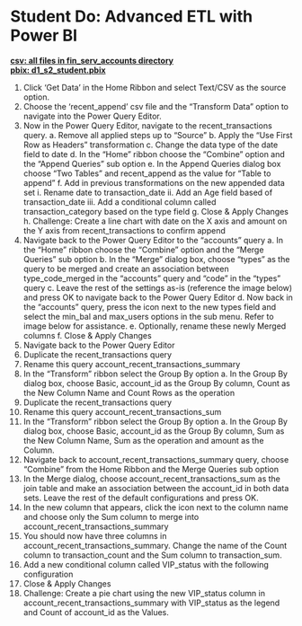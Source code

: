 # Student Do: Advanced ETL with Power BI

[**csv: all files in fin_serv_accounts directory**](https://github.com/dave-melillo/advanced_powerbi/tree/main/data/fin_serv_accounts)<br>
[**pbix: d1_s2_student.pbix**](https://github.com/dave-melillo/advanced_powerbi/blob/main/pbix_files/d1_s3_student.pbix
)


1. Click ‘Get Data’ in the Home Ribbon and select Text/CSV as the source option. </br>
2. Choose the ‘recent_append’ csv file and the “Transform Data” option to navigate into the Power Query Editor. 
3. Now in the Power Query Editor, navigate to the recent_transactions query. 
    a. Remove all applied steps up to “Source”
    b. Apply the “Use First Row as Headers” transformation
    c. Change the data type of the date field to date
    d. In the “Home” ribbon choose the “Combine” option and the “Append Queries” sub option
    e. In the Append Queries dialog box choose “Two Tables” and recent_append as the value for “Table to append”
    f. Add in previous transformations on the new appended data set 
        i. Rename date to transaction_date
       ii. Add an Age field based of transaction_date
       iii. Add a conditional column called transaction_category based on the type field
    g. Close & Apply Changes
    h. Challenge: Create a line chart with date on the X axis and amount on the Y axis from recent_transactions to confirm append
4. Navigate back to the Power Query Editor to the “accounts” query
    a. In the “Home” ribbon choose the “Combine” option and the “Merge Queries” sub option
    b. In the “Merge” dialog box, choose “types” as the query to be merged and create an association between type_code_merged in the “accounts” query and “code” in the “types” query 
    c. Leave the rest of the settings as-is (reference the image below) and press OK to navigate back to the Power Query Editor
    d. Now back in the “accounts” query, press the icon next to the new types field and select the min_bal and max_users options in the sub menu. Refer to image below for assistance. 
    e. Optionally, rename these newly Merged columns
    f. Close & Apply Changes
5. Navigate back to the Power Query Editor
6. Duplicate the recent_transactions query
7. Rename this query account_recent_transactions_summary
8. In the “Transform” ribbon select the Group By option
    a. In the Group By dialog box, choose Basic, account_id as the Group By column, Count as the New Column Name and Count Rows as the operation
9. Duplicate the recent_transactions query
10. Rename this query account_recent_transactions_sum
11. In the “Transform” ribbon select the Group By option
    a. In the Group By dialog box, choose Basic, account_id as the Group By column, Sum as the New Column Name, Sum as the operation and amount as the Column.
12. Navigate back to account_recent_transactions_summary query, choose “Combine” from the Home Ribbon and the Merge Queries sub option
13. In the Merge dialog, choose account_recent_transactions_sum as the join table and make an association between the account_id in both data sets. Leave the rest of the default configurations and press OK. 
14. In the new column that appears, click the icon next to the column name and choose only the Sum column to merge into account_recent_transactions_summary
15. You should now have three columns in account_recent_transactions_summary. Change the name of the Count column to transaction_count and the Sum column to transaction_sum. 
16. Add a new conditional column called VIP_status with the following configuration
17. Close & Apply Changes
18. Challenge: Create a pie chart using the new VIP_status column in account_recent_transactions_summary with VIP_status as the legend and Count of account_id as the Values. 

